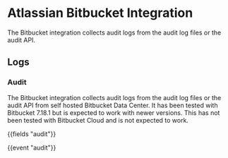 # Atlassian Bitbucket Integration

The Bitbucket integration collects audit logs from the audit log files or the audit API.

## Logs

### Audit

The Bitbucket integration collects audit logs from the audit log files or the audit API from self hosted Bitbucket Data Center. It has been tested with Bitbucket 7.18.1 but is expected to work with newer versions.  This has not been tested with Bitbucket Cloud and is not expected to work.

{{fields "audit"}}

{{event "audit"}}